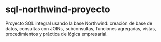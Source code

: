 # sql-northwind-proyecto
Proyecto SQL integral usando la base Northwind: creación de base de datos, consultas con JOINs, subconsultas, funciones agregadas, vistas, procedimientos y práctica de lógica empresarial.
